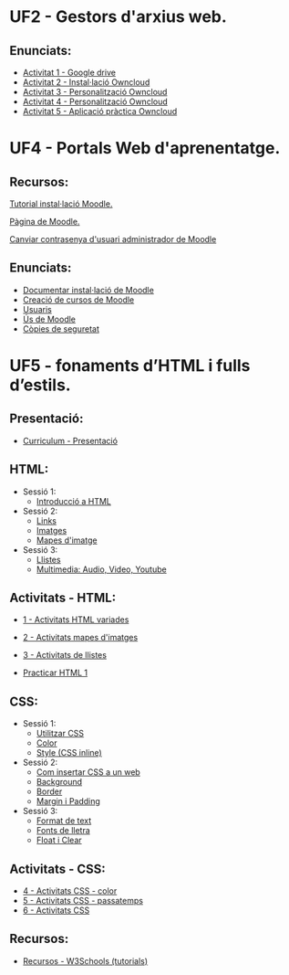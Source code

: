 # UF2 - Gestors d'arxius web.

## Enunciats:

- [Activitat 1 - Google drive](Activitat1.md)
- [Activitat 2 - Instal·lació Owncloud](Activitat2.md)
- [Activitat 3 - Personalització Owncloud](Activitat3.md)
- [Activitat 4 - Personalització Owncloud](Activitat4.md)
- [Activitat 5 - Aplicació pràctica Owncloud](Activitat5.md)

# UF4 - Portals Web d'aprenentatge.

## Recursos:

[Tutorial instal·lació Moodle.](https://dungeonofbits.com/instalar-y-configurar-moodle-en-linux-parte-1.html)

[Pàgina de Moodle.](https://moodle.org)

[Canviar contrasenya d'usuari administrador de Moodle](canviContrasenyaMoodle.md)

## Enunciats:

- [Documentar instal·lació de Moodle](moodle1.md)
- [Creació de cursos de Moodle](moodle2.md)
- [Usuaris](usuaris.md)
- [Ús de Moodle](moodle.md)
- [Còpies de seguretat](moodle3.md)

# UF5 - fonaments d’HTML i fulls d’estils.

## Presentació:

- [Curriculum - Presentació](uf5.md)

## HTML:

- Sessió 1:
  - [Introducció a HTML](introuf5.md)
- Sessió 2:
  - [Links](links.md)
  - [Imatges](imatges.md)
  - [Mapes d'imatge](mapa.md)
- Sessió 3:
  - [Llistes](llistes.md)
  - [Multimedia: Audio, Video, Youtube](multimedia.md)

## Activitats - HTML:

- [1 - Activitats HTML variades](activitats1.md)
- [2 - Activitats mapes d'imatges](activitatsMapesImatges.md)
- [3 - Activitats de llistes](activitats2.md)

- [Practicar HTML 1](practicar1.md)

## CSS:

- Sessió 1:
  - [Utilitzar CSS](css1.md)
  - [Color](color.md)
  - [Style (CSS inline)](style.md)
- Sessió 2:
  - [Com insertar CSS a un web](comInsertarCSS.md)
  - [Background](backgroundCSS.md)
  - [Border](borderCSS.md)
  - [Margin i Padding](marginPaddingCSS.md)
- Sessió 3:
  - [Format de text](formatText.md)
  - [Fonts de lletra](fonts.md)
  - [Float i Clear](floatClear.md)

## Activitats - CSS:

- [4 - Activitats CSS - color](activitatsCSS1.md)
- [5 - Activitats CSS - passatemps](activitatsCSS2.md)
- [6 - Activitats CSS](activitatsCSS3.md)

## Recursos:

- [Recursos - W3Schools (tutorials)](https://www.w3schools.com/)

